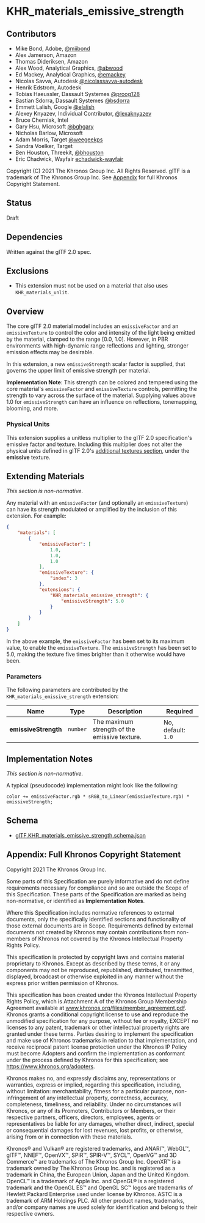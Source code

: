# KHR\_materials\_emissive\_strength

## Contributors

* Mike Bond, Adobe, [@miibond](https://github.com/MiiBond)
* Alex Jamerson, Amazon
* Thomas Dideriksen, Amazon
* Alex Wood, Analytical Graphics, [@abwood](https://twitter.com/abwood)
* Ed Mackey, Analytical Graphics, [@emackey](https://twitter.com/emackey)
* Nicolas Savva, Autodesk [@nicolassavva-autodesk](https://github.com/nicolassavva-autodesk)
* Henrik Edstrom, Autodesk
* Tobias Haeussler, Dassault Systemes [@proog128](https://github.com/proog128)
* Bastian Sdorra, Dassault Systemes [@bsdorra](https://github.com/bsdorra)
* Emmett Lalish, Google [@elalish](https://github.com/elalish)
* Alexey Knyazev, Individual Contributor, [@lexaknyazev](https://github.com/lexaknyazev)
* Bruce Cherniak, Intel
* Gary Hsu, Microsoft [@bghgary](https://twitter.com/bghgary)
* Nicholas Barlow, Microsoft
* Adam Morris, Target [@weegeekps](https://github.com/weegeekps)
* Sandra Voelker, Target
* Ben Houston, Threekit, [@bhouston](https://twitter.com/BenHouston3D)
* Eric Chadwick, Wayfair [echadwick-wayfair](https://github.com/echadwick-wayfair)

Copyright (C) 2021 The Khronos Group Inc. All Rights Reserved. glTF is a trademark of The Khronos Group Inc.
See [Appendix](#appendix-full-khronos-copyright-statement) for full Khronos Copyright Statement.

## Status

Draft

## Dependencies

Written against the glTF 2.0 spec.

## Exclusions

* This extension must not be used on a material that also uses `KHR_materials_unlit`.

## Overview

The core glTF 2.0 material model includes an `emissiveFactor` and an `emissiveTexture` to control the color and
intensity of the light being emitted by the material, clamped to the range [0.0, 1.0]. However, in PBR environments
with high-dynamic range reflections and lighting, stronger emission effects may be desirable.

In this extension, a new `emissiveStrength` scalar factor is supplied, that governs the upper limit of emissive
strength per material.

**Implementation Note**: This strength can be colored and tempered using the core material's `emissiveFactor`
and `emissiveTexture` controls, permitting the strength to vary across the surface of the material.
Supplying values above 1.0 for `emissiveStrength` can have an influence on
reflections, tonemapping, blooming, and more.

### Physical Units

This extension supplies a unitless multiplier to the glTF 2.0 specification's emissive factor and
texture.  Including this multiplier does not alter the physical units defined in glTF 2.0's
[additional textures section](https://www.khronos.org/registry/glTF/specs/2.0/glTF-2.0.html#additional-textures),
under the **emissive** texture.

## Extending Materials

*This section is non-normative.*

Any material with an `emissiveFactor` (and optionally an `emissiveTexture`) can have its strength modulated
or amplified by the inclusion of this extension.  For example:

```json
{
    "materials": [
        {
            "emissiveFactor": [
                1.0,
                1.0,
                1.0
            ],
            "emissiveTexture": {
                "index": 3
            },
            "extensions": {
                "KHR_materials_emissive_strength": {
                    "emissiveStrength": 5.0
                }
            }
        }
    ]
}
```

In the above example, the `emissiveFactor` has been set to its maximum value, to enable the `emissiveTexture`.
The `emissiveStrength` has been set to 5.0, making the texture five times brighter than it otherwise
would have been.

### Parameters

The following parameters are contributed by the `KHR_materials_emissive_strength` extension:

| Name                   | Type       | Description                                    | Required           |
|------------------------|------------|------------------------------------------------|--------------------|
| **emissiveStrength**   | `number`   | The maximum strength of the emissive texture.  | No, default: `1.0` |


## Implementation Notes

*This section is non-normative.*

A typical (pseudocode) implementation might look like the following:

```
color += emissiveFactor.rgb * sRGB_to_Linear(emissiveTexture.rgb) * emissiveStrength;
```

## Schema

- [glTF.KHR_materials_emissive_strength.schema.json](schema/glTF.KHR_materials_emissive_strength.schema.json)

## Appendix: Full Khronos Copyright Statement

Copyright 2021 The Khronos Group Inc.

Some parts of this Specification are purely informative and do not define requirements
necessary for compliance and so are outside the Scope of this Specification. These
parts of the Specification are marked as being non-normative, or identified as
**Implementation Notes**.

Where this Specification includes normative references to external documents, only the
specifically identified sections and functionality of those external documents are in
Scope. Requirements defined by external documents not created by Khronos may contain
contributions from non-members of Khronos not covered by the Khronos Intellectual
Property Rights Policy.

This specification is protected by copyright laws and contains material proprietary
to Khronos. Except as described by these terms, it or any components
may not be reproduced, republished, distributed, transmitted, displayed, broadcast
or otherwise exploited in any manner without the express prior written permission
of Khronos.

This specification has been created under the Khronos Intellectual Property Rights
Policy, which is Attachment A of the Khronos Group Membership Agreement available at
www.khronos.org/files/member_agreement.pdf. Khronos grants a conditional
copyright license to use and reproduce the unmodified specification for any purpose,
without fee or royalty, EXCEPT no licenses to any patent, trademark or other
intellectual property rights are granted under these terms. Parties desiring to
implement the specification and make use of Khronos trademarks in relation to that
implementation, and receive reciprocal patent license protection under the Khronos
IP Policy must become Adopters and confirm the implementation as conformant under
the process defined by Khronos for this specification;
see https://www.khronos.org/adopters.

Khronos makes no, and expressly disclaims any, representations or warranties,
express or implied, regarding this specification, including, without limitation:
merchantability, fitness for a particular purpose, non-infringement of any
intellectual property, correctness, accuracy, completeness, timeliness, and
reliability. Under no circumstances will Khronos, or any of its Promoters,
Contributors or Members, or their respective partners, officers, directors,
employees, agents or representatives be liable for any damages, whether direct,
indirect, special or consequential damages for lost revenues, lost profits, or
otherwise, arising from or in connection with these materials.

Khronos® and Vulkan® are registered trademarks, and ANARI™, WebGL™, glTF™, NNEF™, OpenVX™,
SPIR™, SPIR-V™, SYCL™, OpenVG™ and 3D Commerce™ are trademarks of The Khronos Group Inc.
OpenXR™ is a trademark owned by The Khronos Group Inc. and is registered as a trademark in
China, the European Union, Japan and the United Kingdom. OpenCL™ is a trademark of Apple Inc.
and OpenGL® is a registered trademark and the OpenGL ES™ and OpenGL SC™ logos are trademarks
of Hewlett Packard Enterprise used under license by Khronos. ASTC is a trademark of
ARM Holdings PLC. All other product names, trademarks, and/or company names are used solely
for identification and belong to their respective owners.

